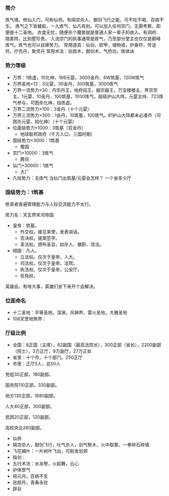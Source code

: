### 简介
炼气境，修仙入门，可称仙师。有隔空杀人、御剑飞行之能，可不吃不喝、百病不生。
炼气之下皆蝼蚁，一入炼气、仙凡有别。可以加入任何宗门，无需考察，即便是十二圣地。
衣食无忧，随便杀个魔兽就是普通人家一辈子的收入。有洞府、隐匿阵，比别墅珍贵。
入流宗门的执事通常是炼气，乃至部分堂主也仅仅是巅峰炼气。炼气也可以自建势力。
常用道具：仙剑，软甲，储物戒，护身符，传送符，疗伤丹，聚灵丹
常用术法：驻颜术，御剑术，气府功，炼体诀
### 势力等级
- 万界：1炼虚，10化神，166元婴，3000金丹，6W筑基，120W炼气
- 万界圣地×12：3元婴，30金丹，300筑基，3000炼气
- 万界一流势力×30：丹宗丹王，地府阎王，器宗器王，万宝楼楼主，界宗宗主。1元婴，10金丹，100筑基，1000炼气。超级护山大阵，元婴主持、723炼气参与，可困杀化神，挡炼虚。
- 万界二流势力×100：3金丹（十个元婴）
- 万界三流势力×300：1金丹，10筑基，100炼气。81护山大阵都未必凑齐（可困杀元婴，挡化神）（十个元婴）
- 位面级势力×1000：3筑基（百金丹）
    - 地球联邦政府（千万人口，三国时期）
- 国级势力×3000：1筑基
    - 蜀国
- 宗门×10000：3炼气
    - 腾讯
- 仙门×30000：1炼气
    - 大厂
- 凡俗势力：无炼气
当仙门出筑基/元婴会怎样？
一个省多少厅
### 国级势力：1筑基
修真者普遍管理能力与人际交流能力不太行。

势力名：天玄界宋河帝国

- 皇帝：筑基。
    - 外交权。接见来使，发表讲话。
    - 否决权。提案签字。
    - 圣法权。颁布圣旨，如杀人、撤职、改法。
- 相国：凡人。
    - 立法权。仅次于皇帝，人大。
    - 司法权。仅次于皇帝，法院。
    - 执法权。仅次于皇帝，公安厅。
    - 任免权，

英雄会。有啥大事，英雄们坐下来开个会解决。

### 位面命名

- 十二圣地：平等圣地，深渊，风神界，雷火圣地，大雅圣地
- 108天罡地煞界：

### 厅级比例

- 全国：8正国（主席），62副国（最高法院长），300正部（省长），2200副部（院士），3万正厅，9万副厅，27万正处
- 省里：十个市，十个部门。250正厅
- 市里：正厅5人，总50人

党组30正部，180副部。

国务院110正部，330副部。

地方130正部，1680副部。

人大40正部，300副部。

民团20正部，120副部。

高校央企260副部。

- 仙师
- 隔空杀人，御剑飞行，吐气杀人，剑气劈木，火中取栗，一拳碎石碎墙
- 飞花摘叶：一片树叶飞出，可削发划颈
- 指剑：
- 五行术法：水龙卷，火起舞，云心
- 护体罡气
- 培元丹，百病不生
- 驻颜丹，青春永驻
- 辟谷